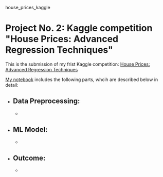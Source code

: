 house_prices_kaggle
# Project No. 2: Kaggle competition "House Prices: Advanced Regression Techniques" 

This is the submission of my frist Kaggle competition: <a href="https://www.kaggle.com/c/house-prices-advanced-regression-techniques">House Prices: Advanced Regression Techniques</a> 

<a href="https://github.com/HeleneFabia/house-prices-kaggle/blob/master/advanced_regression_house_prices_kaggle.ipynb">My notebook</a> includes the following parts, whcih are described below in detail:
- Data Preprocessing:
  -
  -
- ML Model:
  -
  -
- Outcome:
  -
  -
